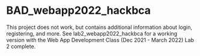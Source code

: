 # BAD_webapp2022_hackbca
This project does not work, but contains additional information about login, registering, and more. 
See lab2_webapp2022_hackbca for a working version with the Web App Development Class (Dec 2021 - March 2022) Lab 2 complete.
